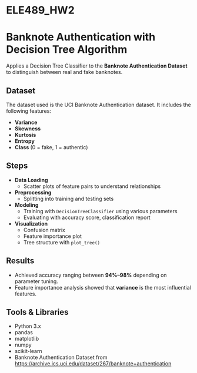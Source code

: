 # ELE489_HW2

#  Banknote Authentication with Decision Tree Algorithm

Applies a Decision Tree Classifier to the **Banknote Authentication Dataset** to distinguish between real and fake banknotes.

##  Dataset

The dataset used is the UCI Banknote Authentication dataset. It includes the following features:

- **Variance**
- **Skewness**
- **Kurtosis**
- **Entropy**
- **Class** (0 = fake, 1 = authentic)


## Steps
- **Data Loading**
  - Scatter plots of feature pairs to understand relationships
- **Preprocessing**
  - Splitting into training and testing sets
- **Modeling**
  - Training with `DecisionTreeClassifier` using various parameters
  - Evaluating with accuracy score, classification report
- **Visualization**
  - Confusion matrix 
  - Feature importance plot
  - Tree structure with `plot_tree()`

##  Results

- Achieved accuracy ranging between **94%–98%** depending on parameter tuning.
- Feature importance analysis showed that **variance** is the most influential features.


##  Tools & Libraries

- Python 3.x
- pandas
- matplotlib
- numpy
- scikit-learn
- Banknote Authentication Dataset from https://archive.ics.uci.edu/dataset/267/banknote+authentication


